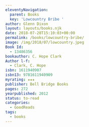 ```yaml
---
eleventyNavigation:
  parent: Books
  key: 'Lowcountry Bribe '
author: Glenn Dixon
layout: layouts/books.njk
date: 2018-07-28T15:10:03+00:00
permalink: /books/lowcountry-bribe/
image: /img/2018/07/lowcountry.jpeg
Book Id:
  - 13486356
bookauthor: C. Hope Clark
Author l-f:
  - Clark, C. Hope
isbn: 1611940907
isbn13: 9781611940909
myrating: ★★★
publisher: Bell Bridge Books
pages: 272
yearpublished: 2012
status: to-read
categories:
  - GoodReads
tags:
  - books
---
```


